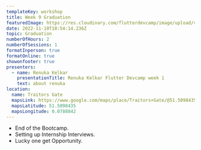 ```yaml
---
templateKey: workshop
title: Week 9 Graduation
featuredImage: https://res.cloudinary.com/flutterdevcamp/image/upload/v1661175575/flutterdevcamp/venue_basement_1_z98zdq.jpg
date: 2022-11-10T18:54:14.236Z
topic: Graduation
numberOfHours: 2
numberOfSessions: 1
formatInperson: true
formatOnline: true
showonfooter: true
presenters:
  - name: Renuka Kelkar
    presentationTitle: Renuka Kelkar Flutter Devcamp week 1
    text: about renuka
location:
  name: Traitors Gate
  mapsLink: https://www.google.com/maps/place/Traitors+Gate/@51.5098435,-0.0788842,19z/data=!4m5!3m4!1s0x4876030dd752a1c5:0x4a35f7c87ee9c96!8m2!3d51.5098435!4d-0.0784241
  mapsLatitude: 51.5098435
  mapsLongitude: 0.0788842
---
```

* End of the Bootcamp.
* Setting up Internship Interviews.
* Lucky one get Opportunity.